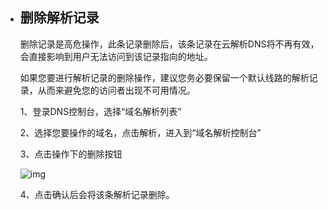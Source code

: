 - ## **删除解析记录**

  删除记录是高危操作，此条记录删除后，该条记录在云解析DNS将不再有效，会直接影响到用户无法访问到该记录指向的地址。

  如果您要进行解析记录的删除操作，建议您务必要保留一个默认线路的解析记录，从而来避免您的访问者出现不可用情况。

  1、登录DNS控制台，选择“域名解析列表”

  2、选择您要操作的域名，点击解析，进入到“域名解析控制台”

  3、点击操作下的删除按钮 

  ![img](file:///C:\Users\ZHANGJ~1\AppData\Local\Temp\msohtmlclip1\01\clip_image002.png)

  4、点击确认后会将该条解析记录删除。
